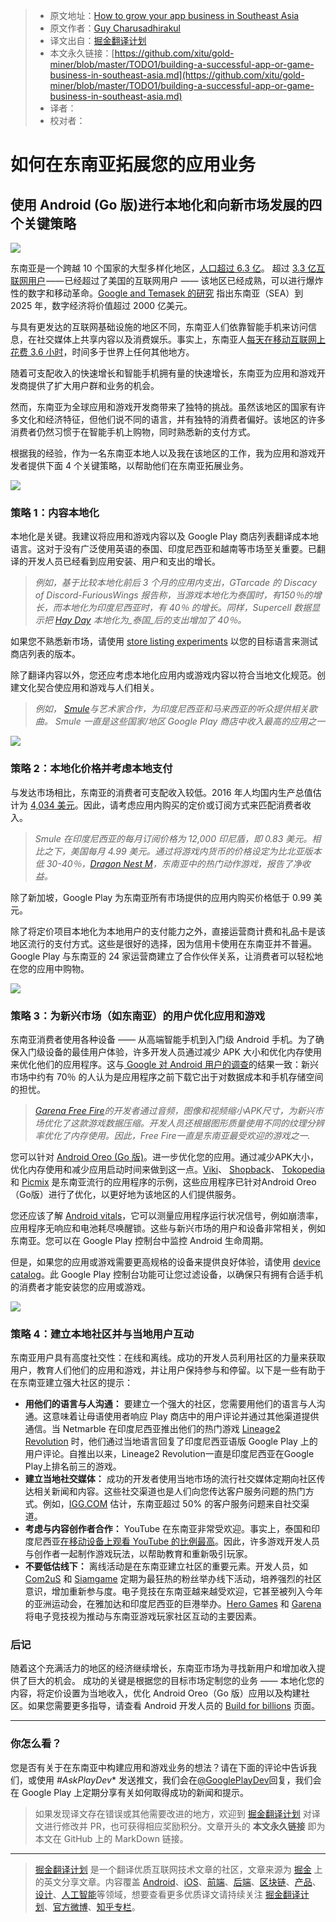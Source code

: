 > * 原文地址：[How to grow your app business in Southeast Asia](https://medium.com/googleplaydev/building-a-successful-app-or-game-business-in-southeast-asia-29e6eea0defb)
> * 原文作者：[Guy Charusadhirakul](https://medium.com/@guycharusa?source=post_header_lockup)
> * 译文出自：[掘金翻译计划](https://github.com/xitu/gold-miner)
> * 本文永久链接：[https://github.com/xitu/gold-miner/blob/master/TODO1/building-a-successful-app-or-game-business-in-southeast-asia.md](https://github.com/xitu/gold-miner/blob/master/TODO1/building-a-successful-app-or-game-business-in-southeast-asia.md)
> * 译者：
> * 校对者：

# 如何在东南亚拓展您的应用业务

## 使用 Android (Go 版)进行本地化和向新市场发展的四个关键策略

![](https://cdn-images-1.medium.com/max/1600/1*mNb91X17FSyOL7CKXh6E-A.png)

东南亚是一个跨越 10 个国家的大型多样化地区，[人口超过 6.3 亿](https://aseanup.com/asean-infographics-population-market-economy/)。 超过 [3.3 亿互联网用户](https://www.thinkwithgoogle.com/intl/en-apac/trends-and-insights/e-conomy-sea-unlocking-200b-digital-opportunity/) —— 已经超过了美国的互联网用户 —— 该地区已经成熟，可以进行爆炸性的数字和移动革命。[Google and Temasek 的研究](https://www.thinkwithgoogle.com/intl/en-apac/trends-and-insights/e-conomy-sea-unlocking-200b-digital-opportunity/) 指出东南亚（SEA）到 2025 年，数字经济将价值超过 2000 亿美元。

与具有更发达的互联网基础设施的地区不同，东南亚人们依靠智能手机来访问信息，在社交媒体上共享内容以及消费娱乐。事实上，东南亚人[每天在移动互联网上花费 3.6 小时](https://www.blog.google/around-the-globe/google-asia/sea-internet-economy/)，时间多于世界上任何其他地方。

随着可支配收入的快速增长和智能手机拥有量的快速增长，东南亚为应用和游戏开发商提供了扩大用户群和​​业务的机会。

然而，东南亚为全球应用和游戏开发商带来了独特的挑战。虽然该地区的国家有许多文化和经济特征，但他们说不同的语言，并有独特的消费者偏好。该地区的许多消费者仍然习惯于在智能手机上购物，同时熟悉新的支付方式。

根据我的经验，作为一名东南亚本地人以及我在该地区的工作，我为应用和游戏开发者提供下面 4 个关键策略，以帮助他们在东南亚拓展业务。

![](https://cdn-images-1.medium.com/max/1600/0*SP1YjLo_uniUb49G)

### 策略 1：内容本地化

本地化是关键。我建议将应用和游戏内容以及 Google Play 商店列表翻译成本地语言。这对于没有广泛使用英语的泰国、印度尼西亚和越南等市场至关重要。已翻译的开发人员已经看到应用安装、用户和支出的增长。

> _例如，基于比较本地化前后 3 个月的应用内支出，GTarcade 的 Discacy of Discord-FuriousWings 报告称，当游戏本地化为泰国时，有150％的增长，而本地化为印度尼西亚时，有 40％ 的增长。同样，Supercell 数据显示把 [_Hay Day_](https://play.google.com/store/apps/details?id=com.supercell.hayday) 本地化为_泰国_后的支出增加了 40％。_

如果您不熟悉新市场，请使用 [store listing experiments](https://developer.android.com/distribute/best-practices/grow/store-listing-experiments) 以您的目标语言来测试商店列表的版本。

除了翻译内容以外，您还应考虑本地化应用内或游戏内容以符合当地文化规范。创建文化契合使应用和游戏与人们相关。

> _例如，_ [_Smule_](https://play.google.com/store/apps/developer?id=Smule)_与艺术家合作，为印度尼西亚和马来西亚的听众提供相关歌曲。 Smule 一直是这些国家/地区 Google Play 商店中收入最高的应用之一_

![](https://cdn-images-1.medium.com/max/1600/0*2BmnPD79f2EoGRII)

### 策略 2：本地化价格并考虑本地支付

与发达市场相比，东南亚的消费者可支配收入较低。2016 年人均国内生产总值估计为 [4,034 美元](https://www.aseanstats.org/wp-content/uploads/2018/01/ASYB_2017-rev.pdf)。因此，请考虑应用内购买的定价或订阅方式来匹配消费者收入。

> _Smule 在印度尼西亚的每月订阅价格为 12,000 印尼盾，即 0.83 美元。相比之下，美国每月 4.99 美元。通过将游戏内货币的价格设定为比北亚版本低 30-40％，_[_Dragon Nest M_](https://play.google.com/store/apps/details?id=com.playfungame.ggplay.lzgsea)_，东南亚中的热门动作游戏，报告了净收益。_

除了新加坡，Google Play 为东南亚所有市场提供的应用内购买价格低于 0.99 美元。

除了将定价项目本地化为本地用户的支付能力之外，直接运营商计费和礼品卡是该地区流行的支付方式。这些是很好的选择，因为信用卡使用在东南亚并不普遍。 Google Play 与东南亚的 24 家运营商建立了合作伙伴关系，让消费者可以轻松地在您的应用中购物。

![](https://cdn-images-1.medium.com/max/1600/0*cBlieEiL3XU7Gu3b)

### 策略 3：为新兴市场（如东南亚）的用户优化应用和游戏

东南亚消费者使用各种设备 —— 从高端智能手机到入门级 Android 手机。为了确保入门级设备的最佳用户体验，许多开发人员通过减少 APK 大小和优化内存使用来优化他们的应用程序。这与[ Google 对 Android 用户的调查](https://medium.com/googleplaydev/shrinking-apks-growing-installs-5d3fcba23ce2)的结果一致：新兴市场中约有 70％ 的人认为是应用程序之前下载它出于对数据成本和手机存储空间的担忧。

> _[_Garena Free Fire_](https://play.google.com/store/apps/details?id=com.dts.freefireth)的开发者通过音频，图像和视频缩小APK尺寸，为新兴市场优化了这款游戏数据压缩。开发人员还根据图形质量使用不同的纹理分辨率优化了内存使用。因此，Free Fire一直是东南亚最受欢迎的游戏之一._

您可以针对 [Android Oreo (Go 版)](https://www.android.com/versions/oreo-8-0/go-edition/)。进一步优化您的应用。通过减少APK大小，优化内存使用和减少应用启动时间来做到这一点。[Viki](https://play.google.com/store/apps/details?id=com.viki.android)、 [Shopback](https://play.google.com/store/apps/details?id=com.shopback.app)、 [Tokopedia](https://play.google.com/store/search?q=Tokopedia&c=apps&sticky_source_country=ID) 和 [Picmix](https://play.google.com/store/apps/details?id=com.picmix.mobile) 是东南亚流行的应用程序的示例，这些应用程序已针对Android Oreo（Go版）进行了优化，以更好地为该地区的人们提供服务。

您还应该了解 [Android vitals](https://developer.android.com/topic/performance/vitals/)，它可以测量应用程序运行状况信号，例如崩溃率，应用程序无响应和电池耗尽唤醒锁。这些与新兴市场的用户和设备非常相关，例如东南亚。您可以在 Google Play 控制台中监控 Android 生命周期。

但是，如果您的应用或游戏需要更高规格的设备来提供良好体验，请使用 [device catalog](https://support.google.com/googleplay/android-developer/answer/7353455?hl=en)。此 Google Play 控制台功能可让您过滤设备，以确保只有拥有合适手机的消费者才能安装您的应用或游戏。

![](https://cdn-images-1.medium.com/max/1600/0*_D796bdhi6hvwiNy)

### 策略 4：建立本地社区并与当地用户互动

东南亚用户具有高度社交性：在线和离线。成功的开发人员利用社区的力量来获取用户，教育人们他们的应用和游戏，并让用户保持参与和停留。以下是一些有助于在东南亚建立强大社区的提示：

*   **用他们的语言与人沟通：** 要建立一个强大的社区，您需要用他们的语言与人沟通。这意味着让母语使用者响应 Play 商店中的用户评论并通过其他渠道提供通信。当 Netmarble 在印度尼西亚推出他们的热门游戏 [Lineage2 Revolution](https://play.google.com/store/apps/details?id=com.netmarble.revolutionthm) 时，他们通过当地语言回复了印度尼西亚语版 Google Play 上的用户评论。自推出以来，Lineage2 Revolution一直是印度尼西亚在Google Play上排名前三的游戏。
*   **建立当地社交媒体：** 成功的开发者使用当地市场的流行社交媒体定期向社区传达相关新闻和内容。这些社交渠道也是人们向您传达客户服务问题的热门方式。例如，[IGG.COM](https://play.google.com/store/apps/dev?id=8895734616362643252) 估计，东南亚超过 50% 的客户服务问题来自社交渠道。
*   **考虑与内容创作者合作：** YouTube 在东南亚非常受欢迎。事实上，泰国和印度尼西亚[在移动设备上观看 YouTube 的比例最高](https://www.thinkwithgoogle.com/intl/en-apac/trends-and-insights/beyond-numbers-youtube-shapes-lives-thailand-indonesia/)。因此，许多游戏开发人员与创作者一起制作游戏玩法，以帮助教育和重新吸引玩家。
*   **不要低估线下：** 离线活动是在东南亚建立社区的重要元素。开发人员，如 [Com2uS](https://play.google.com/store/apps/dev?id=6850516909323484758) 和 [Siamgame](https://play.google.com/store/apps/dev?id=6476992165808510390) 定期为最狂热的粉丝举办线下活动，培养强烈的社区意识，增加重新参与度。电子竞技在东南亚越来越受欢迎，它甚至被列入今年的亚洲运动会，在雅加达和印度尼西亚的巨港举办。[Hero Games](https://play.google.com/store/apps/dev?id=9060101706093336387) 和 [Garena](https://play.google.com/store/apps/details?id=com.dts.freefireth) 将电子竞技视为推动与东南亚游戏玩家社区互动的主要因素。

### 后记

随着这个充满活力的地区的经济继续增长，东南亚市场为寻找新用户和增加收入提供了巨大的机会。 成功的关键是根据您的目标市场定制您的业务 —— 本地化您的内容，将定价设置为当地收入，优化 Android Oreo（Go 版）应用以及构建社区。如果您需要更多指导，请查看 Android 开发人员的 [Build for billions](https://developer.android.com/docs/quality-guidelines/building-for-billions/) 页面。

* * *

###  你怎么看？

您是否有关于在东南亚中构建应用和游戏业务的想法？请在下面的评论中告诉我们，或使用 *#AskPlayDev** 发送推文，我们会在[@GooglePlayDev](http://twitter.com/googleplaydev)回复，我们会在 Google Play 上定期分享有关如何取得成功的新闻和提示。

> 如果发现译文存在错误或其他需要改进的地方，欢迎到 [掘金翻译计划](https://github.com/xitu/gold-miner) 对译文进行修改并 PR，也可获得相应奖励积分。文章开头的 **本文永久链接** 即为本文在 GitHub 上的 MarkDown 链接。


---

> [掘金翻译计划](https://github.com/xitu/gold-miner) 是一个翻译优质互联网技术文章的社区，文章来源为 [掘金](https://juejin.im) 上的英文分享文章。内容覆盖 [Android](https://github.com/xitu/gold-miner#android)、[iOS](https://github.com/xitu/gold-miner#ios)、[前端](https://github.com/xitu/gold-miner#前端)、[后端](https://github.com/xitu/gold-miner#后端)、[区块链](https://github.com/xitu/gold-miner#区块链)、[产品](https://github.com/xitu/gold-miner#产品)、[设计](https://github.com/xitu/gold-miner#设计)、[人工智能](https://github.com/xitu/gold-miner#人工智能)等领域，想要查看更多优质译文请持续关注 [掘金翻译计划](https://github.com/xitu/gold-miner)、[官方微博](http://weibo.com/juejinfanyi)、[知乎专栏](https://zhuanlan.zhihu.com/juejinfanyi)。
